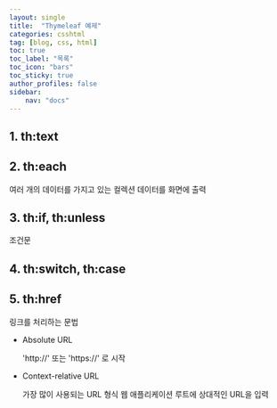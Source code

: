 ```yaml
---
layout: single
title:  "Thymeleaf 예제"
categories: csshtml
tag: [blog, css, html]
toc: true
toc_label: "목록"
toc_icon: "bars"
toc_sticky: true
author_profiles: false
sidebar:
    nav: "docs"
---  
```


<h2> 1. th:text </h2>
<h2> 2. th:each </h2> 
  여러 개의 데이터를 가지고 있는 컬렉션 데이터를 화면에 출력

<h2> 3. th:if, th:unless </h2> 
  조건문

<h2> 4. th:switch, th:case </h2>

<h2> 5. th:href  </h2>

  링크를 처리하는 문법 
  - Absolute URL

    'http://' 또는 'https://' 로 시작
      
 
     
  - Context-relative URL

    가장 많이 사용되는 URL 형식
    웹 애플리케이션 루트에 상대적인 URL을 입력

